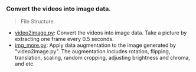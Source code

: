 ### Convert the videos into image data.

> File Structure.
- [video2image.py](video2image.py): Convert the videos into image data. Take a picture by extracting one frame every 0.5 seconds.
- [img_more.py](img_more.py): Apply data augmentation to the image generated by "video2image.py". The augmentation includes rotation, flipping, translation, scaling, random cropping, adjusting brightness and chroma, and etc.
